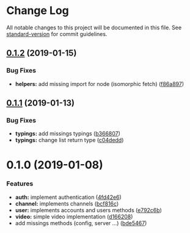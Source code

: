 # Change Log

All notable changes to this project will be documented in this file. See [standard-version](https://github.com/conventional-changelog/standard-version) for commit guidelines.

<a name="0.1.2"></a>

## [0.1.2](https://github.com/charjac/peertube-client/compare/v0.1.1...v0.1.2) (2019-01-15)

### Bug Fixes

- **helpers:** add missing import for node (isomorphic fetch) ([f86a897](https://github.com/charjac/peertube-client/commit/f86a897))

<a name="0.1.1"></a>

## [0.1.1](https://github.com/charjac/peertube-client/compare/v0.1.0...v0.1.1) (2019-01-13)

### Bug Fixes

- **typings:** add missings typings ([b366807](https://github.com/charjac/peertube-client/commit/b366807))
- **typings:** change list return type ([c04dedd](https://github.com/charjac/peertube-client/commit/c04dedd))

<a name="0.1.0"></a>

# 0.1.0 (2019-01-08)

### Features

- **auth:** implement authentication ([4fd42e6](https://github.com/charjac/peertube-client/commit/4fd42e6))
- **channel:** implements channels ([bcf816c](https://github.com/charjac/peertube-client/commit/bcf816c))
- **user:** implements accounts and users methods ([e792c6b](https://github.com/charjac/peertube-client/commit/e792c6b))
- **video:** simple video implementation ([d166208](https://github.com/charjac/peertube-client/commit/d166208))
- add missings methods (config, server ...) ([bde5467](https://github.com/charjac/peertube-client/commit/bde5467))
